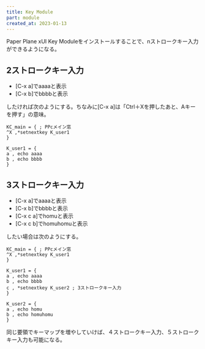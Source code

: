 ```yaml
---
title: Key Module
part: module
created_at: 2023-01-13
---
```

Paper Plane xUI Key Moduleをインストールすることで、nストロークキー入力ができるようになる。

## 2ストロークキー入力

- [C-x a]でaaaaと表示
- [C-x b]でbbbbと表示

したければ次のようにする。ちなみに[C-x a]は「Ctrl＋Xを押したあと、Aキーを押す」の意味。

```text
KC_main = { ; PPcメイン窓
^X ,*setnextkey K_user1
}

K_user1 = {
a , echo aaaa
b , echo bbbb
}
```

## 3ストロークキー入力

- [C-x a]でaaaaと表示
- [C-x b]でbbbbと表示
- [C-x c a]でhomuと表示
- [C-x c b]でhomuhomuと表示

したい場合は次のようにする。

```text
KC_main = { ; PPcメイン窓
^X ,*setnextkey K_user1
}

K_user1 = {
a , echo aaaa
b , echo bbbb
c , *setnextkey K_user2 ; 3ストロークキー入力
}

K_user2 = {
a , echo homu
b , echo homuhomu
}
```

同じ要領でキーマップを増やしていけば、４ストロークキー入力、５ストロークキー入力も可能になる。
